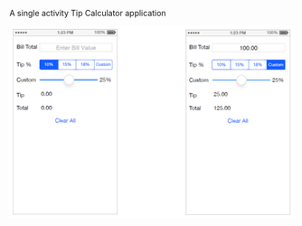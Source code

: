 A single activity Tip Calculator application

![screenshot](https://github.com/lisbethk/iOS-app-development/blob/master/Homework01/hw01.PNG)

